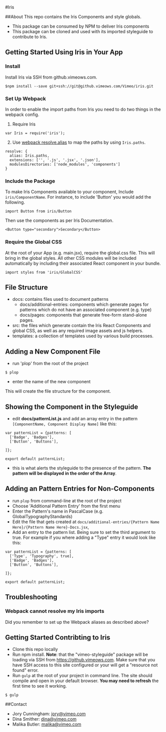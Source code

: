 #Iris

##About
This repo contains the Iris Components and style globals.

* This package can be consumed by NPM to deliver Iris components
* This package can be cloned and used with its imported styleguide to contribute to Iris.

## Getting Started Using Iris in Your App

### Install
Install Iris via SSH from github.vimeows.com.

```
$npm install --save git+ssh://git@github.vimeows.com/Vimeo/iris.git
```

### Set Up Webpack
In order to enable the import paths from Iris you need to do two things in the webpack config.

1) Require Iris
```
var Iris = require('iris');
```

2) Use [webpack resolve.alias](http://webpack.github.io/docs/configuration.html#resolve-alias) to map the paths by using `Iris.paths`.

```
resolve: {
  alias: Iris.paths,
  extensions: ['', '.js', '.jsx', '.json'],
  modulesDirectories: ['node_modules', 'components']
}
```
### Include the Package
To make Iris Components available to your component, Include `iris/ComponentName`. For instance, to include 'Button' you would add the following.
```
import Button from iris/Button
```

Then use the components as per Iris Documentation.

```
<Button type="secondary">Secondary</Button>
```

### Require the Global CSS
At the root of your App (e.g. main.jsx), require the global.css file. This will bring in the global styles. All other CSS modules will be included automatically by including their associated React component in your bundle.
```
import styles from 'iris/GlobalCSS'
```


## File Structure

* docs: contains files used to document patterns
  * docs/additional-entries: components which generate pages for patterns which do not have an associated component (e.g. type)
  * docs/pages: components that generate free-form stand-alone pages.
* src: the files which generate contain the Iris React Components and global CSS, as well as any required image assets and js helpers.
* templates: a collection of templates used by various build processes.

## Adding a New Component File

* run 'plop' from the root of the project
```
$ plop
```
* enter the name of the new component


This will create the file structure for the component.

## Showing the Component in the Styleguide
* edit **docs/patternList.js** and add an array entry in the pattern ```[ComponentName, Component Display Name]``` like this:

```
var patternList = {patterns: [
  ['Badge', 'Badges'],
  ['Button', 'Buttons'],

]};

export default patternList;
```

* this is what alerts the styleguide to the presence of the pattern. **The pattern will be displayed in the order of the Array**.

## Adding an Pattern Entries for Non-Components

* run `plop` from command-line at the root of the project
* Choose 'Additional Pattern Entry' from the first menu
* Enter the Pattern's name in PascalCase (e.g. GlobalTypographyStandards)
* Edit the file that gets created at `docs/additional-entries/{Pattern Name Here}/{Pattern Name Here}-Docs.jsx`,
* Add an entry to the pattern list. Being sure to set the third argument to true. For example if you where adding a "Type" entry it would look like this:

```
var patternList = {patterns: [
  ['Type', 'Typography', true],
  ['Badge', 'Badges'],
  ['Button', 'Buttons'],

]};

export default patternList;
```

## Troubleshooting

### Webpack cannot resolve my Iris imports
Did you remember to set up the Webpack aliases as described above?

## Getting Started Contribting to Iris
* Clone this repo locally
* Run npm install. **Note**: that the "vimeo-styleguide" package will be loading via SSH from https://github.vimeows.com. Make sure that you have SSH access to this site configured or your will get a "resource not found" error.
* Run `gulp` at the root of your project in command line. The site should compile and open in your default browser. **You may need to refresh** the first time to see it working.

```
$ gulp
```
##Contact
* Jory Cunningham: jory@vimeo.com
* Dina Smither: dina@vimeo.com
* Malika Butler: malika@vimeo.com
